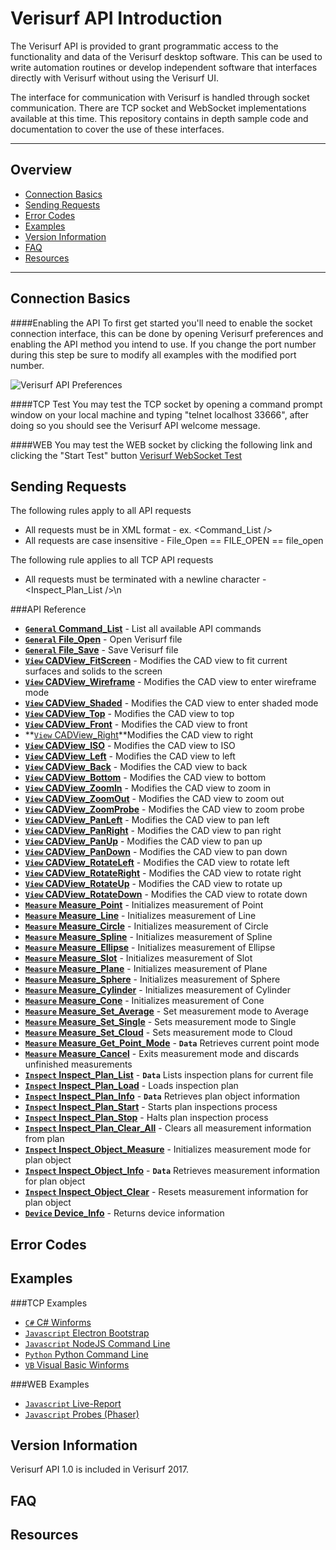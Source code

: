 # Verisurf API Introduction

The Verisurf API is provided to grant programmatic access to the functionality and data of the Verisurf desktop software.  This can be used to write automation routines or develop independent software that interfaces directly with Verisurf without using the Verisurf UI.

The interface for communication with Verisurf is handled through socket communication.  There are TCP socket and WebSocket implementations available at this time.  This repository contains in depth sample code and documentation to cover the use of these interfaces.

***

## Overview
* [Connection Basics](#connection)
* [Sending Requests](#requests)
* [Error Codes](#error)
* [Examples](#examples)
* [Version Information](#version)
* [FAQ](#faq)
* [Resources](#resources)

***

## <a name="connection">Connection Basics</a>
####Enabling the API
To first get started you'll need to enable the socket connection interface, this can be done by opening Verisurf preferences and enabling the API method you intend to use.  If you change the port number during this step be sure to modify all examples with the modified port number.

![Verisurf API Preferences](https://github.com/verisurf/verisurf-api/blob/master/documentation/images/api-enabled.png)

####TCP Test
You may test the TCP socket by opening a command prompt window on your local machine and typing "telnet localhost 33666", after doing so you should see the Verisurf API welcome message.

####WEB
You may test the WEB socket by clicking the following link and clicking the "Start Test" button [Verisurf WebSocket Test](http://sdk.verisurf.com/connection-test)

## <a name="requests">Sending Requests</a>
The following rules apply to all API requests
* All requests must be in XML format - ex. &lt;Command_List /&gt;
* All requests are case insensitive - File_Open == FILE_OPEN == file_open

The following rule applies to all TCP API requests
* All requests must be terminated with a newline character - &lt;Inspect_Plan_List /&gt;\n

###API Reference
- **[<code>General</code> Command_List](#)** - List all available API commands
- **[<code>General</code> File_Open](#)** - Open Verisurf file
- **[<code>General</code> File_Save](#)** - Save Verisurf file
- **[<code>View</code> CADView_FitScreen](#)** - Modifies the CAD view to fit current surfaces and solids to the screen
- **[<code>View</code> CADView_Wireframe](#)** - Modifies the CAD view to enter wireframe mode
- **[<code>View</code> CADView_Shaded](#)** - Modifies the CAD view to enter shaded mode
- **[<code>View</code> CADView_Top](#)** - Modifies the CAD view to top
- **[<code>View</code> CADView_Front](#)** - Modifies the CAD view to front
- **[<code>View</code> CADView_Right](#)**Modifies the CAD view to right
- **[<code>View</code> CADView_ISO](#)** - Modifies the CAD view to ISO
- **[<code>View</code> CADView_Left](#)** - Modifies the CAD view to left
- **[<code>View</code> CADView_Back](#)** - Modifies the CAD view to back
- **[<code>View</code> CADView_Bottom](#)** - Modifies the CAD view to bottom
- **[<code>View</code> CADView_ZoomIn](#)** - Modifies the CAD view to zoom in
- **[<code>View</code> CADView_ZoomOut](#)** - Modifies the CAD view to zoom out
- **[<code>View</code> CADView_ZoomProbe](#)** - Modifies the CAD view to zoom probe
- **[<code>View</code> CADView_PanLeft](#)** - Modifies the CAD view to pan left
- **[<code>View</code> CADView_PanRight](#)** - Modifies the CAD view to pan right
- **[<code>View</code> CADView_PanUp](#)** - Modifies the CAD view to pan up
- **[<code>View</code> CADView_PanDown](#)** - Modifies the CAD view to pan down
- **[<code>View</code> CADView_RotateLeft](#)** - Modifies the CAD view to rotate left
- **[<code>View</code> CADView_RotateRight](#)** - Modifies the CAD view to rotate right
- **[<code>View</code> CADView_RotateUp](#)** - Modifies the CAD view to rotate up
- **[<code>View</code> CADView_RotateDown](#)** - Modifies the CAD view to rotate down
- **[<code>Measure</code> Measure_Point](#)** - Initializes measurement of Point
- **[<code>Measure</code> Measure_Line](#)** - Initializes measurement of Line
- **[<code>Measure</code> Measure_Circle](#)** - Initializes measurement of Circle
- **[<code>Measure</code> Measure_Spline](#)** - Initializes measurement of Spline
- **[<code>Measure</code> Measure_Ellipse](#)** - Initializes measurement of Ellipse
- **[<code>Measure</code> Measure_Slot](#)** - Initializes measurement of Slot
- **[<code>Measure</code> Measure_Plane](#)** - Initializes measurement of Plane
- **[<code>Measure</code> Measure_Sphere](#)** - Initializes measurement of Sphere
- **[<code>Measure</code> Measure_Cylinder](#)** - Initializes measurement of Cylinder
- **[<code>Measure</code> Measure_Cone](#)** - Initializes measurement of Cone
- **[<code>Measure</code> Measure_Set_Average](#)** - Set measurement mode to Average
- **[<code>Measure</code> Measure_Set_Single](#)** - Sets measurement mode to Single
- **[<code>Measure</code> Measure_Set_Cloud](#)** - Sets measurement mode to Cloud
- **[<code>Measure</code> Measure_Get_Point_Mode](#)** - **<code>Data</code>** Retrieves current point mode
- **[<code>Measure</code> Measure_Cancel](#)** - Exits measurement mode and discards unfinished measurements
- **[<code>Inspect</code> Inspect_Plan_List](#)** - **<code>Data</code>** Lists inspection plans for current file
- **[<code>Inspect</code> Inspect_Plan_Load](#)** - Loads inspection plan
- **[<code>Inspect</code> Inspect_Plan_Info](#)** - **<code>Data</code>** Retrieves plan object information
- **[<code>Inspect</code> Inspect_Plan_Start](#)** - Starts plan inspections process
- **[<code>Inspect</code> Inspect_Plan_Stop](#)** - Halts plan inspection process
- **[<code>Inspect</code> Inspect_Plan_Clear_All](#)** - Clears all measurement information from plan
- **[<code>Inspect</code> Inspect_Object_Measure](#)** - Initializes measurement mode for plan object
- **[<code>Inspect</code> Inspect_Object_Info](#)** - **<code>Data</code>** Retrieves measurement information for plan object
- **[<code>Inspect</code> Inspect_Object_Clear](#)** - Resets measurement information for plan object
- **[<code>Device</code> Device_Info](#)** - Returns device information

## <a name="error">Error Codes</a>

## <a name="examples">Examples</a>
###TCP Examples
* [<code>C#</code> C# Winforms](https://github.com/verisurf/verisurf-api/tree/master/tcp-examples/CSharp)
* [<code>Javascript</code> Electron Bootstrap](https://github.com/verisurf/verisurf-api/tree/master/tcp-examples/Electron)
* [<code>Javascript</code> NodeJS Command Line](https://github.com/verisurf/verisurf-api/tree/master/tcp-examples/NodeJS)
* [<code>Python</code> Python Command Line](https://github.com/verisurf/verisurf-api/tree/master/tcp-examples/Python)
* [<code>VB</code> Visual Basic Winforms](https://github.com/verisurf/verisurf-api/tree/master/tcp-examples/VisualBasic)

###WEB Examples
* [<code>Javascript</code> Live-Report](https://github.com/verisurf/verisurf-api/tree/master/web-examples/Live-Report)
* [<code>Javascript</code> Probes (Phaser)](https://github.com/verisurf/verisurf-api/tree/master/web-examples/Probes)

## <a name="version">Version Information</a>
Verisurf API 1.0 is included in Verisurf 2017.

## <a name="faq">FAQ</a>

## <a name="resources">Resources</a>
